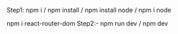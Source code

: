Step1: npm i / npm install / npm install node / npm i node

npm i react-router-dom
Step2:- npm run dev / npm dev
